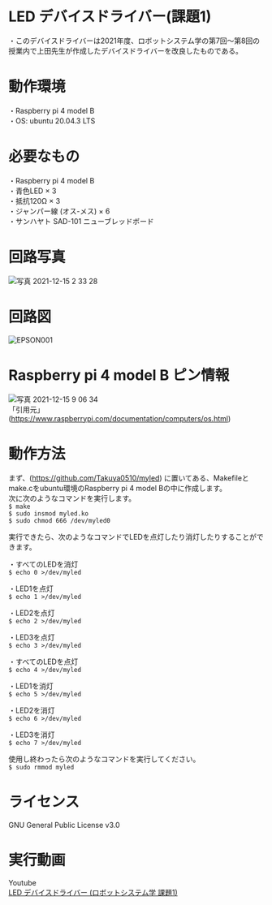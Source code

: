 # LED デバイスドライバー(課題1)  
・このデバイスドライバーは2021年度、ロボットシステム学の第7回～第8回の授業内で上田先生が作成したデバイスドライバーを改良したものである。

# 動作環境  
・Raspberry pi 4 model B  
・OS: ubuntu 20.04.3 LTS  


# 必要なもの  
・Raspberry pi 4 model B  
・青色LED × 3  
・抵抗120Ω × 3  
・ジャンパー線 (オス-メス) × 6  
・サンハヤト SAD-101 ニューブレッドボード  

# 回路写真　
![写真 2021-12-15 2 33 28](https://user-images.githubusercontent.com/92074076/146102575-dc29f36f-8f6b-4149-b6ae-3f1180e335e2.jpg)  

# 回路図　　　　
![EPSON001](https://user-images.githubusercontent.com/92074076/146102391-745d32bd-ee30-47b6-9278-a9252a092b44.JPG)  

# Raspberry pi 4 model B ピン情報
![写真 2021-12-15 9 06 34](https://user-images.githubusercontent.com/92074076/146102730-a546b294-07fd-4479-9a73-1182afaac0f3.png)  
「引用元」(https://www.raspberrypi.com/documentation/computers/os.html)  


# 動作方法  
まず、(https://github.com/Takuya0510/myled) に置いてある、Makefileとmake.cをubuntu環境のRaspberry pi 4 model Bの中に作成します。  
次に次のようなコマンドを実行します。  
`$ make`  
`$ sudo insmod myled.ko`  
`$ sudo chmod 666 /dev/myled0`  


実行できたら、次のようなコマンドでLEDを点灯したり消灯したりすることができます。

・すべてのLEDを消灯   
`$ echo 0 >/dev/myled`  

・LED1を点灯  
`$ echo 1 >/dev/myled`  

・LED2を点灯  
`$ echo 2 >/dev/myled`  

・LED3を点灯  
`$ echo 3 >/dev/myled`  

・すべてのLEDを点灯  
`$ echo 4 >/dev/myled`  

・LED1を消灯  
`$ echo 5 >/dev/myled`  

・LED2を消灯  
`$ echo 6 >/dev/myled`  

・LED3を消灯  
`$ echo 7 >/dev/myled`  

使用し終わったら次のようなコマンドを実行してください。    
`$ sudo rmmod myled`  

# ライセンス  
GNU General Public License v3.0  

# 実行動画 
Youtube  
[LED デバイスドライバー (ロボットシステム学 課題1)](https://youtu.be/CmudLQUuPwc)  

